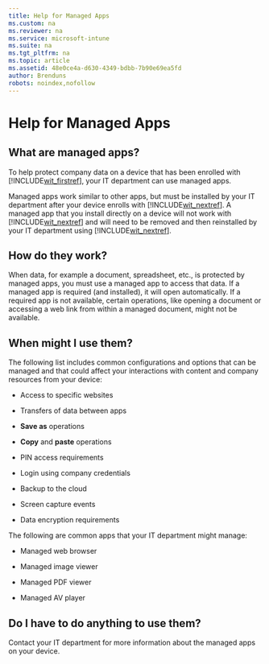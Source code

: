 ```yaml
---
title: Help for Managed Apps
ms.custom: na
ms.reviewer: na
ms.service: microsoft-intune
ms.suite: na
ms.tgt_pltfrm: na
ms.topic: article
ms.assetid: 48e0ce4a-d630-4349-bdbb-7b90e69ea5fd
author: Brenduns
robots: noindex,nofollow
---
```

# Help for Managed Apps

## What are managed apps?
To help protect company data on a device that has been enrolled with [!INCLUDE[wit_firstref](/includes/wit_firstref_md.md)], your IT department can use managed apps.

Managed apps work similar to other apps, but must be installed by your IT department after your device enrolls with [!INCLUDE[wit_nextref](/includes/wit_nextref_md.md)]. A managed app that you install directly on a device will not work with [!INCLUDE[wit_nextref](/includes/wit_nextref_md.md)] and will need to be removed and then reinstalled by your IT department using [!INCLUDE[wit_nextref](/includes/wit_nextref_md.md)].

## How do they work?
When data, for example a document, spreadsheet, etc., is protected by managed apps, you must use a managed app to access that data. If a managed app is required (and installed), it will open automatically. If a required app is not available, certain operations, like opening a document or accessing a web link from within a managed document, might not be available.

## When might I use them?
The following list includes common configurations and options that can be managed and that could affect your interactions with content and company resources from your device:

-   Access to specific websites

-   Transfers of data between apps

-   **Save as** operations

-   **Copy** and **paste** operations

-   PIN access requirements

-   Login using company credentials

-   Backup to the cloud

-   Screen capture events

-   Data encryption requirements

The following are common apps that your IT department might manage:

-   Managed web browser

-   Managed image viewer

-   Managed PDF viewer

-   Managed AV player

## Do I have to do anything to use them?
Contact your IT department for more information about the managed apps on your device.

